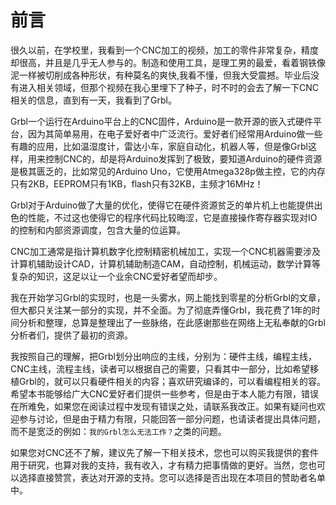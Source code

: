 # 前言

很久以前，在学校里，我看到一个CNC加工的视频，加工的零件非常复杂，精度却很高，并且是几乎无人参与的。制造和使用工具，是理工男的最爱，看着钢铁像泥一样被切削成各种形状，有种莫名的爽快,我看不懂，但我大受震撼。毕业后没有进入相关领域，但那个视频在我心里埋下了种子，时不时的会去了解一下CNC相关的信息，直到有一天，我看到了Grbl。

Grbl一个运行在Arduino平台上的CNC固件，Arduino是一款开源的嵌入式硬件平台，因为其简单易用，在电子爱好者中广泛流行。爱好者们经常用Arduino做一些有趣的应用，比如温湿度计，雷达小车，家庭自动化，机器人等，但是像Grbl这样，用来控制CNC的，却是将Arduino发挥到了极致，要知道Arduino的硬件资源是极其匮乏的，比如常见的Arduino Uno，它使用Atmega328p做主控，它的内存只有2KB，EEPROM只有1KB，flash只有32KB，主频才16MHz！

Grbl对于Arduino做了大量的优化，使得它在硬件资源贫乏的单片机上也能提供出色的性能，不过这也使得它的程序代码比较晦涩，它是直接操作寄存器实现对IO的控制和内部资源调度，包含大量的位运算。

CNC加工通常是指计算机数字化控制精密机械加工，实现一个CNC机器需要涉及计算机辅助设计CAD，计算机辅助制造CAM，自动控制，机械运动，数学计算等复杂的知识，这足以让一个业余CNC爱好者望而却步。

我在开始学习Grbl的实现时，也是一头雾水，网上能找到零星的分析Grbl的文章，但大都只关注某一部分的实现，并不全面。为了彻底弄懂Grbl，我花费了1年的时间分析和整理，总算是整理出了一些脉络，在此感谢那些在网络上无私奉献的Grbl分析者们，提供了最初的资源。

我按照自己的理解，把Grbl划分出响应的主线，分别为：硬件主线，编程主线，CNC主线，流程主线，读者可以根据自己的需要，只看其中一部分，比如希望移植Grbl的，就可以只看硬件相关的内容；喜欢研究编译的，可以看编程相关的容。希望本书能够给广大CNC爱好者们提供一些参考，但是由于本人能力有限，错误在所难免，如果您在阅读过程中发现有错误之处，请联系我改正。如果有疑问也欢迎参与讨论，但是由于精力有限，只能回答一部分问题，也请读者提出具体问题，而不是宽泛的例如：`我的Grbl怎么无法工作？`之类的问题。

如果您对CNC还不了解，建议先了解一下相关技术，您也可以购买我提供的套件用于研究，也算对我的支持，我有收入，才有精力把事情做的更好。当然，您也可以选择直接赞赏，表达对开源的支持。您可以选择是否出现在本项目的赞助者名单中。
